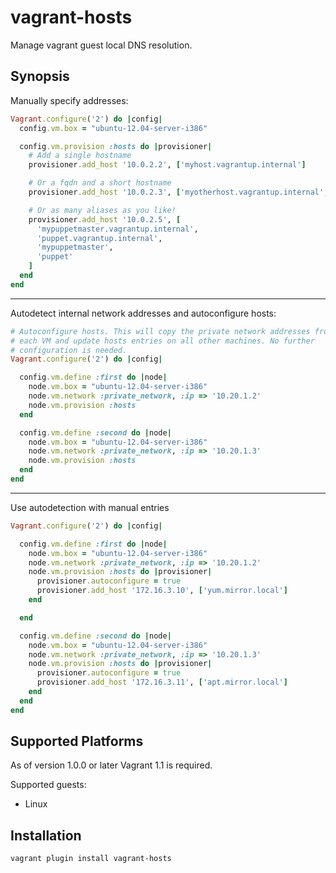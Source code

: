 vagrant-hosts
=============

Manage vagrant guest local DNS resolution.

Synopsis
--------

Manually specify addresses:

```ruby
Vagrant.configure('2') do |config|
  config.vm.box = "ubuntu-12.04-server-i386"

  config.vm.provision :hosts do |provisioner|
    # Add a single hostname
    provisioner.add_host '10.0.2.2', ['myhost.vagrantup.internal']

    # Or a fqdn and a short hostname
    provisioner.add_host '10.0.2.3', ['myotherhost.vagrantup.internal', 'myotherhost']

    # Or as many aliases as you like!
    provisioner.add_host '10.0.2.5', [
      'mypuppetmaster.vagrantup.internal',
      'puppet.vagrantup.internal',
      'mypuppetmaster',
      'puppet'
    ]
  end
end
```

- - -

Autodetect internal network addresses and autoconfigure hosts:

```ruby
# Autoconfigure hosts. This will copy the private network addresses from
# each VM and update hosts entries on all other machines. No further
# configuration is needed.
Vagrant.configure('2') do |config|

  config.vm.define :first do |node|
    node.vm.box = "ubuntu-12.04-server-i386"
    node.vm.network :private_network, :ip => '10.20.1.2'
    node.vm.provision :hosts
  end

  config.vm.define :second do |node|
    node.vm.box = "ubuntu-12.04-server-i386"
    node.vm.network :private_network, :ip => '10.20.1.3'
    node.vm.provision :hosts
  end
end
```

- - -

Use autodetection with manual entries

```ruby
Vagrant.configure('2') do |config|

  config.vm.define :first do |node|
    node.vm.box = "ubuntu-12.04-server-i386"
    node.vm.network :private_network, :ip => '10.20.1.2'
    node.vm.provision :hosts do |provisioner|
      provisioner.autoconfigure = true
      provisioner.add_host '172.16.3.10', ['yum.mirror.local']
    end

  end

  config.vm.define :second do |node|
    node.vm.box = "ubuntu-12.04-server-i386"
    node.vm.network :private_network, :ip => '10.20.1.3'
    node.vm.provision :hosts do |provisioner|
      provisioner.autoconfigure = true
      provisioner.add_host '172.16.3.11', ['apt.mirror.local']
    end
  end
end
```

Supported Platforms
-------------------

As of version 1.0.0 or later Vagrant 1.1 is required.

Supported guests:

  * Linux

Installation
------------

    vagrant plugin install vagrant-hosts

